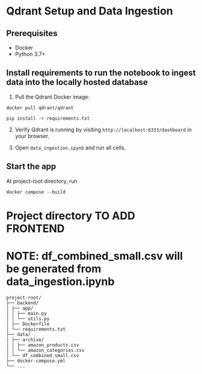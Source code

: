 # Qdrant Setup and Data Ingestion

## Prerequisites

- Docker
- Python 3.7+

## Install requirements to run the notebook to ingest data into the locally hosted database

1. Pull the Qdrant Docker image:

```
docker pull qdrant/qdrant

pip install -r requirements.txt
```

2. Verify Qdrant is running by visiting `http://localhost:6333/dashboard` in your browser.

3. Open `data_ingestion.ipynb` and run all cells.

## Start the app

At project-root directory, run

```
docker compose --build
```

# Project directory TO ADD FRONTEND

# NOTE: df_combined_small.csv will be generated from data_ingestion.ipynb

```
project-root/
├── backend/
│ ├── app/
│ │ ├── main.py
│ │ └── utils.py
│ ├── Dockerfile
│ └── requirements.txt
├── data/
| ├── archive/
│ │ ├── amazon_products.csv
│ │ └── amazon_categories.csv
│ └── df_combined_small.csv
├── docker-compose.yml
└── ...
```
